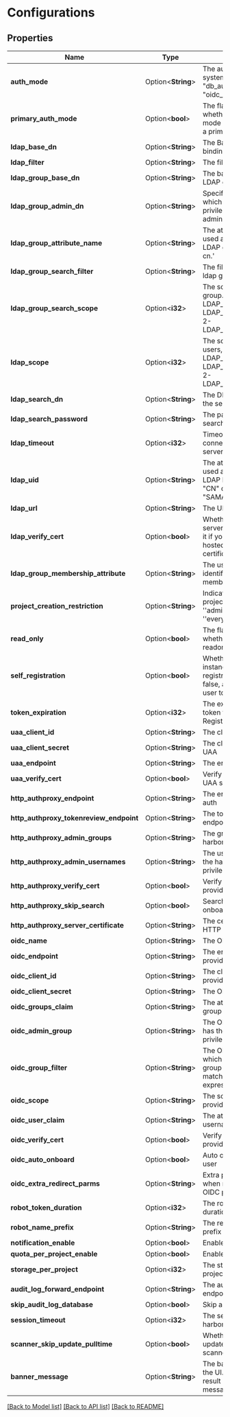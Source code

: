 # Configurations

## Properties

Name | Type | Description | Notes
------------ | ------------- | ------------- | -------------
**auth_mode** | Option<**String**> | The auth mode of current system, such as \"db_auth\", \"ldap_auth\", \"oidc_auth\" | [optional]
**primary_auth_mode** | Option<**bool**> | The flag to indicate whether the current auth mode should consider as a primary one. | [optional]
**ldap_base_dn** | Option<**String**> | The Base DN for LDAP binding. | [optional]
**ldap_filter** | Option<**String**> | The filter for LDAP search | [optional]
**ldap_group_base_dn** | Option<**String**> | The base DN to search LDAP group. | [optional]
**ldap_group_admin_dn** | Option<**String**> | Specify the ldap group which have the same privilege with Harbor admin | [optional]
**ldap_group_attribute_name** | Option<**String**> | The attribute which is used as identity of the LDAP group, default is cn.' | [optional]
**ldap_group_search_filter** | Option<**String**> | The filter to search the ldap group | [optional]
**ldap_group_search_scope** | Option<**i32**> | The scope to search ldap group. ''0-LDAP_SCOPE_BASE, 1-LDAP_SCOPE_ONELEVEL, 2-LDAP_SCOPE_SUBTREE'' | [optional]
**ldap_scope** | Option<**i32**> | The scope to search ldap users,'0-LDAP_SCOPE_BASE, 1-LDAP_SCOPE_ONELEVEL, 2-LDAP_SCOPE_SUBTREE' | [optional]
**ldap_search_dn** | Option<**String**> | The DN of the user to do the search. | [optional]
**ldap_search_password** | Option<**String**> | The password of the ldap search dn | [optional]
**ldap_timeout** | Option<**i32**> | Timeout in seconds for connection to LDAP server | [optional]
**ldap_uid** | Option<**String**> | The attribute which is used as identity for the LDAP binding, such as \"CN\" or \"SAMAccountname\" | [optional]
**ldap_url** | Option<**String**> | The URL of LDAP server | [optional]
**ldap_verify_cert** | Option<**bool**> | Whether verify your OIDC server certificate, disable it if your OIDC server is hosted via self-hosted certificate. | [optional]
**ldap_group_membership_attribute** | Option<**String**> | The user attribute to identify the group membership | [optional]
**project_creation_restriction** | Option<**String**> | Indicate who can create projects, it could be ''adminonly'' or ''everyone''. | [optional]
**read_only** | Option<**bool**> | The flag to indicate whether Harbor is in readonly mode. | [optional]
**self_registration** | Option<**bool**> | Whether the Harbor instance supports self-registration.  If it''s set to false, admin need to add user to the instance. | [optional]
**token_expiration** | Option<**i32**> | The expiration time of the token for internal Registry, in minutes. | [optional]
**uaa_client_id** | Option<**String**> | The client id of UAA | [optional]
**uaa_client_secret** | Option<**String**> | The client secret of the UAA | [optional]
**uaa_endpoint** | Option<**String**> | The endpoint of the UAA | [optional]
**uaa_verify_cert** | Option<**bool**> | Verify the certificate in UAA server | [optional]
**http_authproxy_endpoint** | Option<**String**> | The endpoint of the HTTP auth | [optional]
**http_authproxy_tokenreview_endpoint** | Option<**String**> | The token review endpoint | [optional]
**http_authproxy_admin_groups** | Option<**String**> | The group which has the harbor admin privileges | [optional]
**http_authproxy_admin_usernames** | Option<**String**> | The username which has the harbor admin privileges | [optional]
**http_authproxy_verify_cert** | Option<**bool**> | Verify the HTTP auth provider's certificate | [optional]
**http_authproxy_skip_search** | Option<**bool**> | Search user before onboard | [optional]
**http_authproxy_server_certificate** | Option<**String**> | The certificate of the HTTP auth provider | [optional]
**oidc_name** | Option<**String**> | The OIDC provider name | [optional]
**oidc_endpoint** | Option<**String**> | The endpoint of the OIDC provider | [optional]
**oidc_client_id** | Option<**String**> | The client ID of the OIDC provider | [optional]
**oidc_client_secret** | Option<**String**> | The OIDC provider secret | [optional]
**oidc_groups_claim** | Option<**String**> | The attribute claims the group name | [optional]
**oidc_admin_group** | Option<**String**> | The OIDC group which has the harbor admin privileges | [optional]
**oidc_group_filter** | Option<**String**> | The OIDC group filter which filters out the group name doesn't match the regular expression | [optional]
**oidc_scope** | Option<**String**> | The scope of the OIDC provider | [optional]
**oidc_user_claim** | Option<**String**> | The attribute claims the username | [optional]
**oidc_verify_cert** | Option<**bool**> | Verify the OIDC provider's certificate' | [optional]
**oidc_auto_onboard** | Option<**bool**> | Auto onboard the OIDC user | [optional]
**oidc_extra_redirect_parms** | Option<**String**> | Extra parameters to add when redirect request to OIDC provider | [optional]
**robot_token_duration** | Option<**i32**> | The robot account token duration in days | [optional]
**robot_name_prefix** | Option<**String**> | The rebot account name prefix | [optional]
**notification_enable** | Option<**bool**> | Enable notification | [optional]
**quota_per_project_enable** | Option<**bool**> | Enable quota per project | [optional]
**storage_per_project** | Option<**i32**> | The storage quota per project | [optional]
**audit_log_forward_endpoint** | Option<**String**> | The audit log forward endpoint | [optional]
**skip_audit_log_database** | Option<**bool**> | Skip audit log database | [optional]
**session_timeout** | Option<**i32**> | The session timeout for harbor, in minutes. | [optional]
**scanner_skip_update_pulltime** | Option<**bool**> | Whether or not to skip update pull time for scanner | [optional]
**banner_message** | Option<**String**> | The banner message for the UI.It is the stringified result of the banner message object | [optional]

[[Back to Model list]](../README.md#documentation-for-models) [[Back to API list]](../README.md#documentation-for-api-endpoints) [[Back to README]](../README.md)


